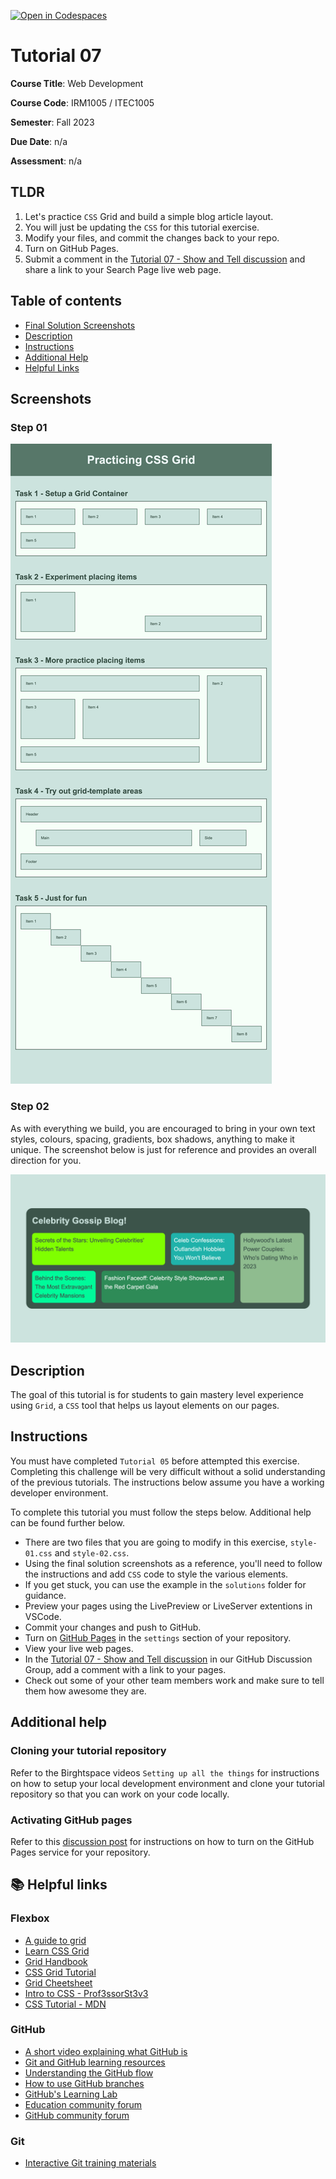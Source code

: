 [![Open in Codespaces](https://classroom.github.com/assets/launch-codespace-7f7980b617ed060a017424585567c406b6ee15c891e84e1186181d67ecf80aa0.svg)](https://classroom.github.com/open-in-codespaces?assignment_repo_id=12406185)
# Tutorial 07

**Course Title**: Web Development

**Course Code**: IRM1005 / ITEC1005

**Semester**: Fall 2023

**Due Date**: n/a

**Assessment**: n/a

## TLDR

1. Let's practice `CSS` Grid and build a simple blog article layout.
2. You will just be updating the `CSS` for this tutorial exercise.
3. Modify your files, and commit the changes back to your repo.
4. Turn on GitHub Pages.
5. Submit a comment in the [Tutorial 07 - Show and Tell discussion](https://github.com/orgs/irm1005-itec1005-fall-2023/discussions/12) and share a link to your Search Page live web page.

## Table of contents

- [Final Solution Screenshots](#screenshots)
- [Description](#description)
- [Instructions](#instructions)
- [Additional Help](#additional-help)
- [Helpful Links](#📚-helpful-links)

## Screenshots

### Step 01

![Screenshot](./images/screenshot-step-01.png)

### Step 02

As with everything we build, you are encouraged to bring in your own text styles, colours, spacing, gradients, box shadows, anything to make it unique. The screenshot below is just for reference and provides an overall direction for you. 

![Screenshot](./images/screenshot-step-02.png)

## Description

The goal of this tutorial is for students to gain mastery level experience using `Grid`, a `CSS` tool that helps us layout elements on our pages.

## Instructions

You must have completed `Tutorial 05` before attempted this exercise. Completing this challenge will be very difficult without a solid understanding of the previous tutorials. The instructions below assume you have a working developer environment.

To complete this tutorial you must follow the steps below. Additional help can be found further below.

- There are two files that you are going to modify in this exercise, `style-01.css` and `style-02.css`.
- Using the final solution screenshots as a reference, you'll need to follow the instructions and add `CSS` code to style the various elements.
- If you get stuck, you can use the example in the `solutions` folder for guidance.
- Preview your pages using the LivePreview or LiveServer extentions in VSCode.
- Commit your changes and push to GitHub.
- Turn on [GitHub Pages](https://github.com/orgs/irm1005-itec1005-fall-2023/discussions/4) in the `settings` section of your repository.
- View your live web pages.
- In the [Tutorial 07 - Show and Tell discussion](https://github.com/orgs/irm1005-itec1005-fall-2023/discussions/12) in our GitHub Discussion Group, add a comment with a link to your pages.
- Check out some of your other team members work and make sure to tell them how awesome they are.

## Additional help

### Cloning your tutorial repository

Refer to the Birghtspace videos `Setting up all the things` for instructions on how to setup your local development environment and clone your tutorial repository so that you can work on your code locally.

### Activating GitHub pages

Refer to this [discussion post](https://github.com/orgs/irm1005-itec1005-fall-2023/discussions/4) for instructions on how to turn on the GitHub Pages service for your repository.

## 📚 Helpful links

### Flexbox

- [A guide to grid](https://css-tricks.com/snippets/css/complete-guide-grid/)
- [Learn CSS Grid](https://learncssgrid.com)
- [Grid Handbook](https://www.freecodecamp.org/news/complete-guide-to-css-grid/)
- [CSS Grid Tutorial](https://developer.mozilla.org/en-US/docs/Web/CSS/CSS_grid_layout)
- [Grid Cheetsheet](https://grid.malven.co)
- [Intro to CSS - Prof3ssorSt3v3](https://www.youtube.com/watch?v=KFKScNHa-8M&list=PLyuRouwmQCjl4wTSNbb8RTKZuyMhoIxBe)
- [CSS Tutorial - MDN](https://developer.mozilla.org/en-US/docs/Web/CSS)

### GitHub

- [A short video explaining what GitHub is](https://www.youtube.com/watch?v=w3jLJU7DT5E&feature=youtu.be)
- [Git and GitHub learning resources](https://docs.github.com/en/github/getting-started-with-github/git-and-github-learning-resources)
- [Understanding the GitHub flow](https://guides.github.com/introduction/flow/)
- [How to use GitHub branches](https://www.youtube.com/watch?v=H5GJfcp3p4Q&feature=youtu.be)
- [GitHub's Learning Lab](https://lab.github.com/)
- [Education community forum](https://education.github.community/)
- [GitHub community forum](https://github.community/)

### Git

- [Interactive Git training materials](https://githubtraining.github.io/training-manual/#/01_getting_ready_for_class)
